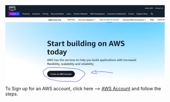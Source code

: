 <img src="/src/images/signup.JPG" width="800px" alt="sign-up">
To Sign up for an AWS account, click here --> <a href="https://aws.amazon.com/resources/create-account/">AWS Account</a> and follow the steps. 
